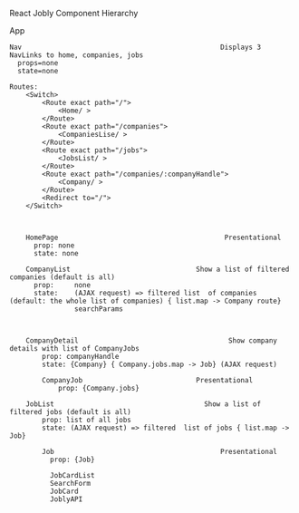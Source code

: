 React Jobly Component Hierarchy

App

	Nav											        Displays 3 NavLinks to home, companies, jobs
	  props=none
	  state=none

	Routes:
		<Switch>
			<Route exact path="/">
				<Home/ >
			</Route>
			<Route exact path="/companies">
				<CompaniesLise/ >
			</Route>
			<Route exact path="/jobs">
				<JobsList/ >
			</Route>
			<Route exact path="/companies/:companyHandle">
				<Company/ >
			</Route>
			<Redirect to="/">
		</Switch>

	

		HomePage								         Presentational
		  prop: none
		  state: none

		CompanyList								  Show a list of filtered companies (default is all)
		  prop: 	none 
		  state: 	(AJAX request) => filtered list  of companies (default: the whole list of companies) { list.map -> Company route} 
		  			searchParams
		  			
					

		CompanyDetail								      Show company details with list of CompanyJobs
			prop: companyHandle
			state: {Company} { Company.jobs.map -> Job} (AJAX request)

			CompanyJob							  Presentational
				prop: {Company.jobs}

		JobList									    Show a list of filtered jobs (default is all)
			prop: list of all jobs
		    state: (AJAX request) => filtered  list of jobs { list.map -> Job}

			Job									        Presentational
			  prop: {Job} 

			  JobCardList
			  SearchForm
			  JobCard
			  JoblyAPI

	
